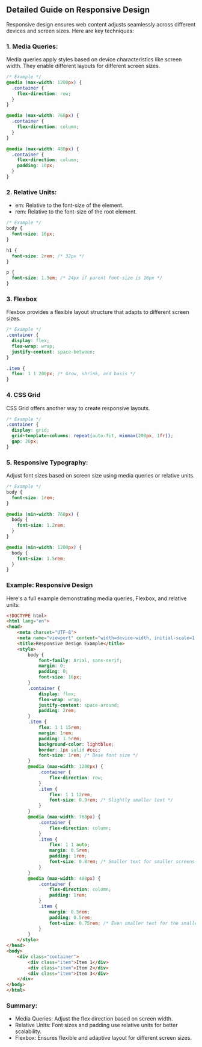 ## Detailed Guide on Responsive Design
Responsive design ensures web content adjusts seamlessly across different devices and screen sizes. Here are key techniques:

### 1. Media Queries:

Media queries apply styles based on device characteristics like screen width. They enable different layouts for different screen sizes.

```css
/* Example */
@media (max-width: 1200px) {
  .container {
    flex-direction: row;
  }
}

@media (max-width: 768px) {
  .container {
    flex-direction: column;
  }
}

@media (max-width: 480px) {
  .container {
    flex-direction: column;
    padding: 10px;
  }
}
```

### 2. Relative Units:

- em: Relative to the font-size of the element.
- rem: Relative to the font-size of the root element.

```css
/* Example */
body {
  font-size: 16px;
}

h1 {
  font-size: 2rem; /* 32px */
}

p {
  font-size: 1.5em; /* 24px if parent font-size is 16px */
}
```

### 3. Flexbox

Flexbox provides a flexible layout structure that adapts to different screen sizes.

```css
/* Example */
.container {
  display: flex;
  flex-wrap: wrap;
  justify-content: space-between;
}

.item {
  flex: 1 1 200px; /* Grow, shrink, and basis */
}
```

### 4. CSS Grid

CSS Grid offers another way to create responsive layouts.

```css
/* Example */
.container {
  display: grid;
  grid-template-columns: repeat(auto-fit, minmax(200px, 1fr));
  gap: 20px;
}
```

### 5. Responsive Typography:

Adjust font sizes based on screen size using media queries or relative units.

```css
/* Example */
body {
  font-size: 1rem;
}

@media (min-width: 768px) {
  body {
    font-size: 1.2rem;
  }
}

@media (min-width: 1200px) {
  body {
    font-size: 1.5rem;
  }
}
```

### Example: Responsive Design

Here's a full example demonstrating media queries, Flexbox, and relative units:

```html
<!DOCTYPE html>
<html lang="en">
<head>
    <meta charset="UTF-8">
    <meta name="viewport" content="width=device-width, initial-scale=1.0">
    <title>Responsive Design Example</title>
    <style>
        body {
            font-family: Arial, sans-serif;
            margin: 0;
            padding: 0;
            font-size: 16px;
        }
        .container {
            display: flex;
            flex-wrap: wrap;
            justify-content: space-around;
            padding: 2rem;
        }
        .item {
            flex: 1 1 15rem;
            margin: 1rem;
            padding: 1.5rem;
            background-color: lightblue;
            border: 1px solid #ccc;
            font-size: 1rem; /* Base font size */
        }
        @media (max-width: 1200px) {
            .container {
                flex-direction: row;
            }
            .item {
                flex: 1 1 12rem;
                font-size: 0.9rem; /* Slightly smaller text */
            }
        }
        @media (max-width: 768px) {
            .container {
                flex-direction: column;
            }
            .item {
                flex: 1 1 auto;
                margin: 0.5rem;
                padding: 1rem;
                font-size: 0.8rem; /* Smaller text for smaller screens */
            }
        }
        @media (max-width: 480px) {
            .container {
                flex-direction: column;
                padding: 1rem;
            }
            .item {
                margin: 0.5rem;
                padding: 0.5rem;
                font-size: 0.75rem; /* Even smaller text for the smallest screens */
            }
        }
    </style>
</head>
<body>
    <div class="container">
        <div class="item">Item 1</div>
        <div class="item">Item 2</div>
        <div class="item">Item 3</div>
    </div>
</body>
</html>
```

### Summary:

- Media Queries: Adjust the flex direction based on screen width.
- Relative Units: Font sizes and padding use relative units for better scalability.
- Flexbox: Ensures flexible and adaptive layout for different screen sizes.
